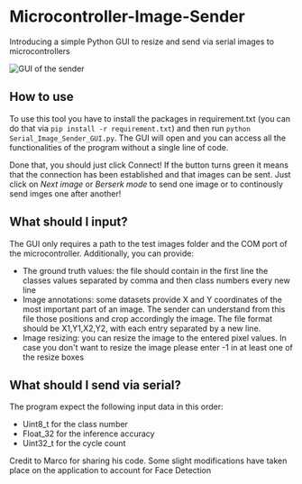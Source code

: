 # Microcontroller-Image-Sender
Introducing a simple Python GUI to resize and send via serial images to microcontrollers

![GUI of the sender](/asset/screenshot_main.jpg)

## How to use
To use this tool you have to install the packages in requirement.txt (you can do that via `pip install -r requirement.txt`) and then run `python Serial_Image_Sender_GUI.py`. The GUI will open and you can access all the functionalities of the program without a single line of code.

Done that, you should just click Connect! If the button turns green it means that the connection has been established and that images can be sent. Just click on _Next image_ or _Berserk mode_ to send one image or to continously send imges one after another!

## What should I input?

The GUI only requires a path to the test images folder and the COM port of the microcontroller.
Additionally, you can provide:
* The ground truth values: the file should contain in the first line the classes values separated by comma and then class numbers every new line
* Image annotations: some datasets provide X and Y coordinates of the most important part of an image. The sender can understand from this file those positions and crop accordingly the image. The file format should be X1,Y1,X2,Y2, with each entry separated by a new line.
* Image resizing: you can resize the image to the entered pixel values. In case you don't want to resize the image please enter -1 in at least one of the resize boxes

## What should I send via serial?

The program expect the following input data in this order:
* Uint8_t for the class number
* Float_32 for the inference accuracy
* Uint32_t for the cycle count



Credit to Marco for sharing his code. Some slight modifications have taken place on the application to account for Face Detection
